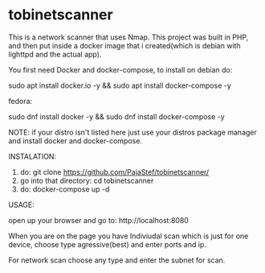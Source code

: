 # tobinetscanner
This is a network scanner that uses Nmap.
This project was built in PHP, and then put inside a docker image that i created(which is debian with lighttpd and the actual app).

You first need Docker and docker-compose, to install on debian do:

sudo apt install docker.io -y && sudo apt install docker-compose -y

fedora:

sudo dnf install docker -y && sudo dnf install docker-compose -y

NOTE: if your distro isn't listed here just use your distros package manager and install docker and docker-compose.

INSTALATION:
1. do: git clone https://github.com/PajaStef/tobinetscanner/
2. go into that directory: cd tobinetscanner
3. do: docker-compose up -d

USAGE:

open up your browser and go to: http://localhost:8080

When you are on the page you have Indiviudal scan which is just for one device, choose type agressive(best) and enter ports and ip.

For network scan choose any type and enter the subnet for scan.
